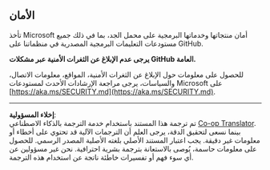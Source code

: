<!--
CO_OP_TRANSLATOR_METADATA:
{
  "original_hash": "7229f7490ea61a04330b79651ac4d37e",
  "translation_date": "2025-09-09T19:00:35+00:00",
  "source_file": "SECURITY.md",
  "language_code": "ar"
}
-->
## الأمان

تأخذ Microsoft أمان منتجاتها وخدماتها البرمجية على محمل الجد، بما في ذلك جميع مستودعات التعليمات البرمجية المصدرية في منظماتنا على GitHub.

**يرجى عدم الإبلاغ عن الثغرات الأمنية عبر مشكلات GitHub العامة.**

للحصول على معلومات حول الإبلاغ عن الثغرات الأمنية، المواقع، معلومات الاتصال، والسياسات، يرجى مراجعة الإرشادات الأحدث لمستودعات Microsoft على  
[https://aka.ms/SECURITY.md](https://aka.ms/SECURITY.md).

---

**إخلاء المسؤولية**:  
تم ترجمة هذا المستند باستخدام خدمة الترجمة بالذكاء الاصطناعي [Co-op Translator](https://github.com/Azure/co-op-translator). بينما نسعى لتحقيق الدقة، يرجى العلم أن الترجمات الآلية قد تحتوي على أخطاء أو معلومات غير دقيقة. يجب اعتبار المستند الأصلي بلغته الأصلية المصدر الرسمي. للحصول على معلومات حاسمة، يُوصى بالاستعانة بترجمة بشرية احترافية. نحن غير مسؤولين عن أي سوء فهم أو تفسيرات خاطئة ناتجة عن استخدام هذه الترجمة.